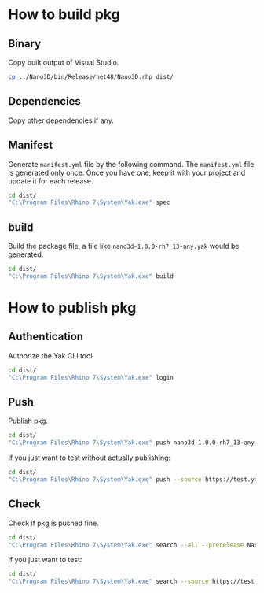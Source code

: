 # How to build pkg

## Binary

Copy built output of Visual Studio.

```bash
cp ../Nano3D/bin/Release/net48/Nano3D.rhp dist/
```

## Dependencies

Copy other dependencies if any.

## Manifest

Generate `manifest.yml` file by the following command. The `manifest.yml` file is generated only once. Once you have one, keep it with your project and update it for each release.

```bash
cd dist/
"C:\Program Files\Rhino 7\System\Yak.exe" spec
```

## build

Build the package file, a file like `nano3d-1.0.0-rh7_13-any.yak` would be generated.

```bash
cd dist/
"C:\Program Files\Rhino 7\System\Yak.exe" build
```

# How to publish pkg

## Authentication

Authorize the Yak CLI tool.

```bash
cd dist/
"C:\Program Files\Rhino 7\System\Yak.exe" login
```

## Push

Publish pkg.

```bash
cd dist/
"C:\Program Files\Rhino 7\System\Yak.exe" push nano3d-1.0.0-rh7_13-any.yak
```

If you just want to test without actually publishing:

```bash
cd dist/
"C:\Program Files\Rhino 7\System\Yak.exe" push --source https://test.yak.rhino3d.com nano3d-1.0.0-rh7_13-any.yak
```

## Check

Check if pkg is pushed fine.

```bash
cd dist/
"C:\Program Files\Rhino 7\System\Yak.exe" search --all --prerelease Nano3D
```

If you just want to test:

```bash
cd dist/
"C:\Program Files\Rhino 7\System\Yak.exe" search --source https://test.yak.rhino3d.com --all --prerelease Nano3D
```

